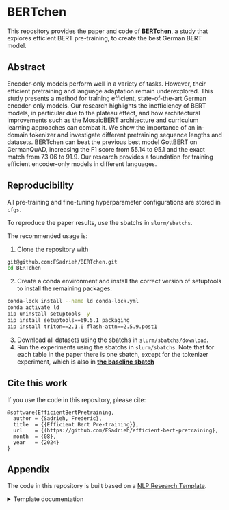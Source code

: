 # BERTchen

This repository provides the paper and code of **[BERTchen](BERTchen_paper.pdf)**, a study that explores efficient BERT pre-training, to create the best German BERT model.

## Abstract

Encoder-only models perform well in a variety of tasks. However, their efficient pretraining and language adaptation remain underexplored. This study presents a method for training efficient, state-of-the-art German encoder-only models. Our research highlights the inefficiency of BERT models, in particular due to the plateau effect, and how architectural improvements such as the MosaicBERT architecture and curriculum learning approaches can combat it. We show the importance of an in-domain tokenizer and investigate different pretraining sequence lengths and datasets. BERTchen can beat the previous best model GottBERT on GermanQuAD, increasing the F1 score from 55.14 to 95.1 and the exact match from 73.06 to 91.9. Our research provides a foundation for training efficient encoder-only models in different languages.

## Reproducibility

All pre-training and fine-tuning hyperparameter configurations are stored in <code>cfgs</code>.

To reproduce the paper results, use the sbatchs in <code>slurm/sbatchs</code>.

The recommended usage is:

1. Clone the repository with

```bash
git@github.com:FSadrieh/BERTchen.git
cd BERTchen
```

2. Create a conda environment and install the correct version of setuptools to install the remaining packages:

```bash
conda-lock install --name ld conda-lock.yml
conda activate ld
pip uninstall setuptools -y
pip install setuptools==69.5.1 packaging
pip install triton==2.1.0 flash-attn==2.5.9.post1
```

3. Download all datasets using the sbatchs in <code>slurm/sbatchs/download</code>.
4. Run the experiments using the sbatchs in <code>slurm/sbatchs</code>. Note that for each table in the paper there is one sbatch, except for the tokenizer experiment, which is also in **[the baseline sbatch](slurm/sbatchs/baseline_experiment.slurm)**

## Cite this work

If you use the code in this repository, please cite:

```
@software{EfficientBertPretraining,
  author = {Sadrieh, Frederic},
  title  = {{Efficient Bert Pre-training}},
  url    = {(https://github.com/FSadrieh/efficient-bert-pretraining},
  month  = {08},
  year   = {2024}
}
```

## Appendix

The code in this repository is built based on a [NLP Research Template](https://github.com/konstantinjdobler/nlp-research-template).

<details><summary>Template documentation</summary>

# NLP research template

[![Docker Hub](https://img.shields.io/docker/v/konstantinjdobler/nlp-research-template/latest?color=blue&label=docker&logo=docker)](https://hub.docker.com/r/konstantinjdobler/nlp-research-template/tags)
[![Code style: black](https://img.shields.io/badge/code%20style-black-000000.svg)](https://github.com/psf/black)
![Linter](https://img.shields.io/badge/linter-ruff-blue)
![License: MIT](https://img.shields.io/github/license/konstantinjdobler/nlp-research-template?color=green)

NLP research template for training language models using PyTorch + Lightning + Weights & Biases + HuggingFace. It's built to be customized but provides comprehensive, sensible default functionality.

If you are not doing NLP or want to use your own training code or template, the setup and environment tooling with Docker, `mamba`, and `conda-lock` in this template might still be interesting for you.

## Setup

### Preliminaries

It's recommended to use [`mamba`](https://github.com/mamba-org/mamba) to manage dependencies. `mamba` is a drop-in replacement for `conda` re-written in C++ to speed things up significantly (you can stick with `conda` though). To provide reproducible environments, we use `conda-lock` to generate lockfiles for each platform.

<details><summary>Installing <code>mamba</code></summary>

<p>

On Unix-like platforms, run the snippet below. Otherwise, visit the [mambaforge repo](https://github.com/conda-forge/miniforge#mambaforge). Note this does not use the Anaconda installer, which reduces bloat.

```bash
curl -L -O "https://github.com/conda-forge/miniforge/releases/latest/download/Mambaforge-$(uname)-$(uname -m).sh"
bash Mambaforge-$(uname)-$(uname -m).sh
```

</details>

<details><summary>Installing <code>conda-lock</code></summary>

<p>

The preferred method is to install `conda-lock` using `pipx install conda-lock`. For other options, visit the [conda-lock repo](https://github.com/conda/conda-lock). For basic usage, have a look at the commands below:

```bash
conda-lock install --name gpt5 conda-lock.yml # create environment with name gpt5 based on lockfile
conda-lock # create new lockfile based on environment.yml
conda-lock --update <package-name> # update specific packages in lockfile
```

</details>

### Environment

Lockfiles are an easy way to **exactly** reproduce an environment.

After having installed `mamba` and `conda-lock`, you can create a `mamba` environment named `gpt5` from a lockfile with all necessary dependencies installed like this:

```bash
conda-lock install --name gpt5 conda-lock.yml
```

You can then activate your environment with

```bash
mamba activate gpt5
```

To generate new lockfiles after updating the `environment.yml` file, simply run `conda-lock -f environment.yml`.

<details><summary>Setup on <code>ppc64le</code></summary>

<p>

**If you're not using a PowerPC machine, do not worry about this.**

Whenever you create an environment for a different processor architecture, some packages (especially `pytorch`) need to be compiled specifically for that architecture. IBM PowerPC machines for example use a processor architecture called <code>ppc64le</code>.
Setting up the environment <code>ppc64le</code> is a bit tricky because the official channels do not provide packages compiled for <code>ppc64le</code>. However, we can use the amazing [Open-CE channel](https://ftp.osuosl.org/pub/open-ce/current/) instead. A lockfile containing the relevant dependencies is already prepared in <code>ppc64le.conda-lock.yml</code> and the environment again can be simply installed with:

```bash
conda-lock install --name gpt5-ppc64le ppc64le.conda-lock.yml
```

Dependencies for <code>ppc64le</code> should go into the separate <code>ppc64le.environment.yml</code> file. Use the following command to generate a new lockfile after updating the dependencies:

```bash
conda-lock --file ppc64le.environment.yml --lockfile ppc64le.conda-lock.yml
```

</p>
</details>

### Docker (We recommend the usage of conda (See Reproducibility), the usage of Docker is not tested)

For fully reproducible environments and running on HPC clusters, we provide pre-built docker images at [konstantinjdobler/nlp-research-template](https://hub.docker.com/r/konstantinjdobler/nlp-research-template/tags). We also provide a `Dockerfile` that allows you to build new docker images with updated dependencies:

```bash
# first update `environment.yml` with your dependencies
# then this command will create a new conda-lock.yml file
conda-lock -f environment.yml
```

```bash
# this automatically uses your latest conda-lock.yml to create a reproducible docker image
docker build --tag <username>/<imagename>:<tag> --platform="linux/amd64" .
```

The specified username should be your personal [`dockerhub`](https://hub.docker.com) username. This will make distribution and usage of your images easier with `docker push/pull <your image>`.

We also provide shell commands and a convenience script to run all your training commands inside docker (recommended).

## Training

After all of this setup you are finally ready for some training. First of all, you need to create your data directory with a `train.txt` and `dev.txt`. Then you can start a training run in your environment with:

```bash
python train.py -n <run-name> -d /path/to/data --model roberta-base --offline
```

To see an overview over all options and their defaults, run `python train.py --help` or have a look inside [`args.py`](./args.py). We have disabled Weights & Biases syncing with the `--offline` flag. If you want to log your results, enable W&B as described [here](#weights--biases) and omit the `--offline` flag.

<details><summary>Using GPUs for hardware acceleration</summary>

<p>

By default, `train.py` tries to use a single CUDA GPU if available. If you want to train on multiple GPUs, increase the `--num_devices` flag (this then uses `DistributedDataParallel` under the hood). **IMPORTANT:** you should always select the GPUs that are visible to the script via the `CUDA_VISIBLE_DEVICES` environment variable (e.g. `CUDA_VISIBLE_DEVICES=0,2 python train.py ...`) or via the docker flags if training inside a container (recommended). To use different hardware accelerators, use the `--accelerator` flag. You can use advanced parallel training strategies with `--distributed_strategy`.

</p>
</details>

### Using the Docker for training **(recommended)**

To conveniently run the training code inside a docker container, you can use the [run-in-docker.sh](./scripts/run-in-docker.sh) script.

```bash
# execute the training inside your container
# -g 2 means only GPU 2 is visible to the script
# -g 0,2 would make the GPUs 0 and 2 visible
bash ./scripts/run-in-docker.sh -g 2 python train.py --num_devices 1 -n <run-name> -d /path/to/data/ --model roberta-base --offline
```

By default (no `-g` flag), no GPUs are available inside the container. You probably want to adjust the `run-in-docker.sh` script to add your own mounts for data and other things you want to load / save.

**Docker + GPUs:** You should **always select specific GPUs** to be visible inside the container. When using the `run-in-docker.sh` script, use the `-g` flag. When using docker natively, use e.g. `--gpus='"device=0,7"'` (for the GPUs `0` and `7`) and adjust the `--num_devices` flag according to your number of selected GPUs. Yes, the weird format of `--gpus='"device=0,7"'` is important, otherwise the shell might not pass the flag correctly to `nvidia-docker` (official Nvidia recommendation).

<details><summary>Single-line docker command</summary>

<p>

You can start a script inside a docker container in a single command:

```bash
docker run -it --user $(id -u):$(id -g) --ipc host -v "$(pwd)":/workspace -w /workspace --gpus='"device=7"' konstantinjdobler/nlp-research-template:latest python train.py --num_devices=1 ...
```

Since we have not mounted any cache directories (only the current working directory with `$(pwd)`), nothing that is written to disk outside `$(pwd)` is persistent in this example. You can add those with `-v` or `--mount`.

</p>
</details>

<details><summary>Using Docker with SLURM / <code>pyxis</code></summary>

<p>

For security reasons, `docker` might be disabled on your HPC cluster. You might be able to use the SLURM plugin `pyxis` instead like this:

```bash
srun ... --container-image konstantinjdobler/nlp-research-template:latest python train.py ...
```

This uses [`enroot`](https://github.com/NVIDIA/enroot) under the hood to import your docker image and run your code inside the container. See the [`pyxis` documentation](https://github.com/NVIDIA/pyxis) for more options, such as `--container-mounts` or `--container-writable`.

It might take a long time to start the container. You can prepare this by doing `enroot import docker://konstantinjdobler/nlp-research-template:latest -o prepared-image.sqsh` and then modify the `srun`:

```bash
srun ... --container-image /path/to/prepared-image.sqsh python train.py ...
```

If you want to run an interactive session with bash don't forget the `--pty` flag.

</p>
</details>

### Weights & Biases

[Weights & Biases](https://wandb.ai/site) allows you to easily log metrics, training results, checkpoints, and hyperparameters. To enable Weights & Biases, enter your `WANDB_ENTITY` and `WANDB_PROJECT` in [train.py](train.py) and omit the `--offline` flag for training.

<details><summary>Weights & Biases + Docker</summary>

<p>

When using docker we also have to get our `WANDB_API_KEY` inside the container. You can find your personal API key at [wandb.ai/authorize](https://app.wandb.ai/authorize). Set `WANDB_API_KEY` on your host machine and use the `docker` flag `--env WANDB_API_KEY` when starting your run. Or just use the `run-in-docker.sh` script, which will try to parse the `WANDB_API_KEY` from your `~/.netrc` file (or get it from the environment).

</p>
</details>

### Configs

To save the exact configurations of experiments and save yourself some time typing out arguments in the command line, you can use `.yml` style config files supplied via the `--config_path` argument. You can also combine multiple configs. The order of importance is default args < config args (multiple configs are resolved in order) < command line args.

```bash
python train.py --config_path ./cfgs/example.yml ./cfgs/llama-from-scratch.yml --devices 8 -n my-training-run ...
```

## Development

If you want to connect to a remote host machine with GPUs for development, we recommend the VS Code [Remote-SSH](https://code.visualstudio.com/docs/remote/ssh) extension.

### Dev Containers **(recommended)**

Ideally, you should also do your development inside the same docker container to reduce a mismatch between training and development. For this, use VS Code `Dev Containers`. They allow you to develop in VS Code inside a docker container with full support for IntelliSense, type hints and more. The template already contains a `.devcontainer` directory, where all the settings for it are stored - you can start right away!

<details><summary>VS Code <code>Dev Container</code> example</summary>

<p>

After having installed the [Remote-SSH-](https://code.visualstudio.com/docs/remote/ssh), and [Dev Containers-Extension](https://code.visualstudio.com/docs/devcontainers/containers), you set up your `Dev Container` in the following way:

1. Establish the SSH-connection with the host by opening your VS Code command pallette and typing <code>Remote-SSH: Connect to Host</code>. Now you can connect to your host machine.
2. Open the folder that contains this template on the host machine.
3. VS Code will automatically detect the `.devcontainer` directory and ask you to reopen the folder in a Dev Container. Alternatively, use the command pallette and type <code>Dev Containers</code>.
4. Press <code>Reopen in Container</code> and wait for VS Code to set everything up. for the first time or when you change `devcontainer.json`, you will need to do <code>Rebuild and reopen in Container</code>.

There is a bit of setup: for a proper dev environment, you will need to configure mounts (cache directories, your datasets, ...) and environment variables like for a regular docker run command, have a look inside [`.devcontainer/devcontainer.json`](.devcontainer/devcontainer.json).
`conda-lock` is automatically installed for you but you have to add the `--micromamba` flag inside the Dev Container (e.g. `conda-lock --micromamba -f environment.yml`).

If you want to use GPUs for development, you also need to specify the GPU you want to use in [`.devcontainer/devcontainer.json`](.devcontainer/devcontainer.json). However, this is a bit cumbersome if you are often switching between GPUs. Alternatively, you edit your code in the Dev Container (without a GPU) but start all actual development runs of your script like you would for training with `run-in-docker.sh` and select the GPU ad-hoc. The nice advantage of Dev Containers is that you are still using the exact same docker container for both.

</p>
</details>

### `mamba` and `conda-lock`

Sometimes it's just quicker or unavoidable to create an environment via `conda-lock install --name gpt5 conda-lock.yml` instead of using Docker. In most cases, this is fine since we are using lockfiles but there might be some tricky edge cases depending on the platform and OS. Just be careful to keep any local environments and your docker containers in sync. Docker containers also allow more advanced support for compiled CUDA kernels such as FlashAttention.

### Code style

We use the `ruff` linter and `black` formatter. You should install their VS Code extensions and enable "Format on Save" inside VS Code.

</details>
